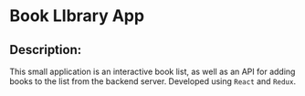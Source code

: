 # Book LIbrary App

## Description:

This small application is an interactive book list, as well as an API for adding books to the list from the backend server. Developed using `React` and `Redux`.
